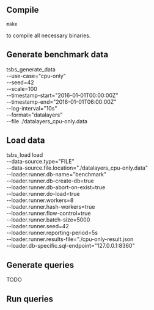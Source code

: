 ## Compile
``` shell
make
```
to compile all necessary binaries.

## Generate benchmark data
tsbs_generate_data \
    --use-case="cpu-only" \
    --seed=42 \
    --scale=100 \
    --timestamp-start="2016-01-01T00:00:00Z" \
    --timestamp-end="2016-01-01T06:00:00Z" \
    --log-interval="10s" \
    --format="datalayers" \
    --file ./datalayers_cpu-only.data

## Load data
tsbs_load load \
    --data-source.type="FILE" \
    --data-source.file.location="./datalayers_cpu-only.data" \
    --loader.runner.db-name="benchmark" \
    --loader.runner.db-create-db=true \
    --loader.runner.db-abort-on-exist=true \
    --loader.runner.do-load=true \
    --loader.runner.workers=8 \
    --loader.runner.hash-workers=true \
    --loader.runner.flow-control=true \
    --loader.runner.batch-size=5000 \
    --loader.runner.seed=42 \
    --loader.runner.reporting-period=5s \
    --loader.runner.results-file="./cpu-only-result.json \
    --loader.db-specific.sql-endpoint="127.0.0.1:8360"

## Generate queries
TODO

## Run queries
